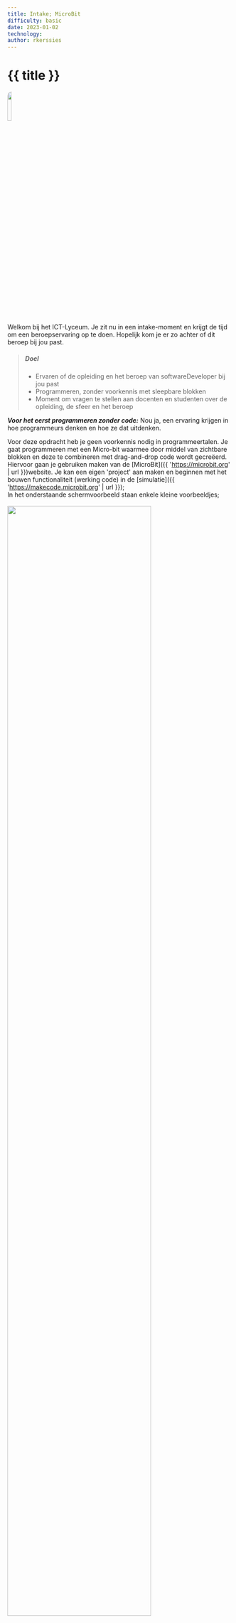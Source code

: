 ```yaml
---
title: Intake; MicroBit
difficulty: basic
date: 2023-01-02
technology: 
author: rkerssies
---
```



# {{ title }}

<img src="{{ '/_assets/basis/newbie.png' | url }}" style="width:13%; border-radius:10px;">

Welkom bij het ICT-Lyceum. Je zit nu in een intake-moment en krijgt de tijd om een beroepservaring op te doen.
Hopelijk kom je er zo achter of dit beroep bij jou past.  


> ##### Doel
> * Ervaren of de opleiding en het beroep van softwareDeveloper bij jou past
> * Programmeren, zonder voorkennis met sleepbare blokken
> * Moment om vragen te stellen aan docenten en studenten over de opleiding, de sfeer en het beroep 


***Voor het eerst programmeren zonder code:***
Nou ja, een ervaring krijgen in hoe programmeurs denken en hoe ze dat uitdenken.<br>

Voor deze opdracht heb je geen voorkennis nodig in programmeertalen. 
Je gaat programmeren met een Micro-bit waarmee door middel van zichtbare blokken en deze te combineren met
drag-and-drop code wordt gecreëerd.<br>
Hiervoor gaan je gebruiken maken van de [MicroBit]({{ 'https://microbit.org' | url }})website. 
Je kan een eigen 'project' aan maken en beginnen met het bouwen functionaliteit (werking code) in de
[simulatie]({{ 'https://makecode.microbit.org' | url }});<br>
In het onderstaande schermvoorbeeld staan enkele kleine voorbeeldjes;<br>  
  <img src="{{ '/_assets/basis/microbit_simulatie.png' | url }}" style="width:80%;">

## De opdracht ###
Sleep verschillende blokken zo in elkaar zodat de microbit-print de volgende werking heeft;
* Nadat knop “A” is ingedrukt begint eerste led-lichtje (lampje linksboven) door middel van coördinaten op de display te branden.
* Het led-lichtje schuift daarna automatische om de seconde één positie op naar rechts.<br> 
* Als het led-lichtje de laatste positie van de rij heeft bereikt, vervolgt het led-lichtje één rij lager op de eerste positie links.  
* Aan het vamn alle rijen in de rechter positie start alles automatisch weer in de positie linksboven. 
* Het proces wordt afgebroken zodra knop “B” wordt ingedrukt.<br>

❗️Je mag gebruikmaken van het Internet en verschillende bronnen.<br>
❗Gebruik hierbij een LOOPS-blok en "teken positie x en Y" blok<br>
Kunnen werken met herhalingen komt in veel situaties voor zoals, menu-iotems en afbeeldingen in galleries.

> ##### Op te leveren
> * een passend stukje code bij een 'kleine' uitdaging 
> * jouw feedback of de opleiding bij jou past 



## Alternatieve opdracht ##
Maak een programma dat de windrichtingen (kompas) weergeeft op de display. 
* Afhankelijk van de positie van de Micro-bit wordt er een “N” voor noord (rond de 0º) toont
* “E” voor oost (rond de 90º) toont
* “S” voor zuid (rond de 180º) toont
* “W” voor west (rond de 270º) toont
* Zorg er voor dat er altijd een correcte windrichting wordt getoon (geen blanco scerm)
* Je mag als uitbreiding ook nog de tussenliggende windrichtingen tonen.

